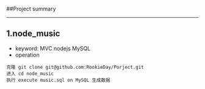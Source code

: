 ##Project summary
***
## 1.node_music 
- keyword: MVC nodejs MySQL
- operation
```
克隆 git clone git@github.com:RookieDay/Porject.git
进入 cd node_music
执行 execute music.sql on MySQL 生成数据  
```
